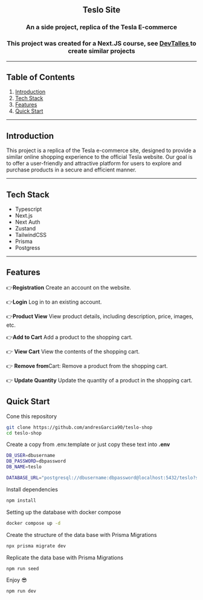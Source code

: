<h2 align="center">Teslo Site</h2>
<h3 align="center">An a side project, replica of the Tesla E-commerce</h3>
<h3 align="center">This project was created for a Next.JS course, see <a href="https://github.com/DevTalles-corp"> DevTalles </a> to create similar projects</h3>

---

## Table of Contents
1. [Introduction](#introduction)
2. [Tech Stack](#tech-stack)
3. [Features](#features)
4. [Quick Start](#quick-start)

---

## Introduction
This project is a replica of the Tesla e-commerce site, designed to provide a similar online shopping experience to the official Tesla website. Our goal is to offer a user-friendly and attractive platform for users to explore and purchase products in a secure and efficient manner.

---

## <a name="tech-stack">Tech Stack</a>
- Typescript
- Next.js
- Next Auth
- Zustand
- TailwindCSS
- Prisma
- Postgress


----

## <a name="features">Features</a>
👉**Registration** Create an account on the website.

👉**Login** Log in to an existing account.

👉**Product View** View product details, including description, price, images, etc.

👉**Add to Cart** Add a product to the shopping cart.

👉 **View Cart** View the contents of the shopping cart.

👉 **Remove from**Cart: Remove a product from the shopping cart.

👉 **Update Quantity** Update the quantity of a product in the shopping cart.



## <a name="quick-start">Quick Start</a>

Cone this repository 

``` bash 
git clone https://github.com/andresGarcia90/teslo-shop
cd teslo-shop
```

Create a copy from .env.template or just copy these text into **.env**

``` bash 
DB_USER=dbusername
DB_PASSWORD=dbpassword
DB_NAME=teslo

DATABASE_URL="postgresql://dbusername:dbpassword@localhost:5432/teslo?schema=public"
```

Install dependencies
```bash
npm install
```

Setting up the database with docker compose


```bash
docker compose up -d
```

Create the structure of the data base with Prisma Migrations
```bash
npx prisma migrate dev
```

Replicate the data base with Prisma Migrations
```bash
npm run seed
```

Enjoy 😎
```bash 
npm run dev
```